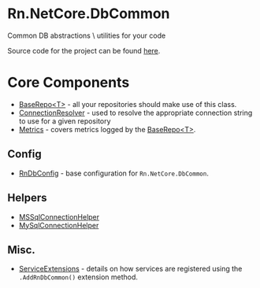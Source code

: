 # Rn.NetCore.DbCommon
Common DB abstractions \ utilities for your code

Source code for the project can be found [here](https://github.com/rniemand/Rn.NetCore.DbCommon).

# Core Components
- [BaseRepo\<T\>](/docs/BaseRepo.md) - all your repositories should make use of this class.
- [ConnectionResolver](/docs/ConnectionResolver.md) - used to resolve the appropriate connection string to use for a given repository
- [Metrics](/docs/Metrics.md) - covers metrics logged by the [BaseRepo\<T\>](/docs/BaseRepo.md).

## Config
- [RnDbConfig](/docs/config/RnDbConfig.md) - base configuration for `Rn.NetCore.DbCommon`.

## Helpers
- [MSSqlConnectionHelper](/docs/helpers/MSSqlConnectionHelper.md)
- [MySqlConnectionHelper](/docs/helpers/MySqlConnectionHelper.md)

## Misc.
- [ServiceExtensions](/docs/misc/ServiceExtensions.md) - details on how services are registered using the `.AddRnDbCommon()` extension method.

<!--(Rn.BuildScriptHelper){
	"version": "1.0.106",
	"replace": false
}(END)-->
